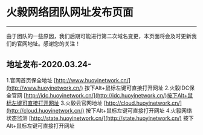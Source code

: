# 火毅网络团队网址发布页面
***************************************

由于团队的一些原因，我们后期可能进行第二次域名变更，本页面将会及时更新我们的官网地址。感谢您的关注！

## 地址发布-2020.03.24-
1.官网首页保全地址
  [http://www.huoyinetwork.cn/](http://www.huoyinetwork.cn/) 按下Alt+鼠标左键可直接打开网址
2.火毅IDC保全官网
  [http://idc.huoyinetwork.cn/](http://idc.huoyinetwork.cn/)按下Alt+鼠标左键可直接打开网址
3.火毅云官网地址
  [http://cloud.huoyinetwork.cn/](http://cloud.huoyinetwork.cn/) 按下Alt+鼠标左键可直接打开网址
4.火毅网络状态监测
  [http://state.huoyinetwork.cn/](http://state.huoyinetwork.cn/) 按下Alt+鼠标左键可直接打开网址
